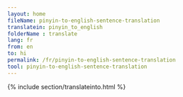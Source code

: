 ```yaml
---
layout: home
fileName: pinyin-to-english-sentence-translation
translatein: pinyin_to_english
folderName : translate
lang: fr
from: en
to: hi
permalink: /fr/pinyin-to-english-sentence-translation
tool: pinyin-to-english-sentence-translation
---
```

{% include section/translateinto.html %}